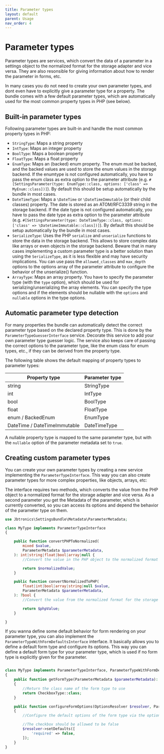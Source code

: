 ```yaml
---
title: Parameter types
layout: default
parent: Usage
nav_order: 4
---
```


# Parameter types

Parameter types are services, which convert the data of a parameter in a settings object to the normalized format for the storage adapter and vice versa. They are also resonsible for giving information about how to render the parameter in forms, etc.

In many cases you do not need to create your own parameter types, and dont even have to explicitly give a parameter type for a property. The bundle comes with a few default parameter types, which are automatically used for the most common property types in PHP (see below).

## Built-in parameter types

Following parameter types are built-in and handle the most common property types in PHP:

* `StringType`: Maps a string property
* `IntType`: Maps an integer property
* `BoolType`: Maps a boolean property
* `FloatType`: Maps a float property
* `EnumType`: Maps an (backed) enum property. The enum must be backed, and the backed values are used to store the enum values in the storage backend. If the enumtype is not configured automatically, you have to pass the enum class as extra option to the parameter attribute (e.g. `#[SettingsParameter(type: EnumType::class, options: ['class' => MyEnum::class])]`). By default this should be setup automatically by the bundle in most cases.
* `DateTimeType`: Maps a `\DateTime` or `\DateTimeImmutable` (or their child classes) property. The date is stored as an ATOM/RFC3339 string in the storage backend. If the date type is not configured automatically, you have to pass the date type as extra option to the parameter attribute (e.g. `#[SettingsParameter(type: DateTimeType::class, options: ['class' => \DatetimeImmutable::class])]`). By default this should be setup automatically by the bundle in most cases.
* `SerializeType`: Uses the PHP `serialize` and `unserialize` functions to store the data in the storage backend. This allows to store complex data like arrays or even objects in the storage backend. Beware that in many cases implementing a custom parameter type is a better solution than using the `SerializeType`, as it is less flexible and may have security implications. You can use pass the `allowed_classes` and `max_depth` options to the options array of the parameter attribute to configure the behavior of the unserialize() function.
* `ArrayType`: Maps an array property. You have to specify the parameter type (with the `type` option), which should be used for serializing/unserializing the array elements. You can specify the type options and if the elements should be nullable with the `options` and `nullable` options in the type options.

## Automatic parameter type detection

For many properties the bundle can automatically detect the correct parameter type based on the declared property type. This is done by the `ParameterTypeGuesserInterface` service. Decorate this service to add your own parameter type guesser logic.
The service also keeps care of passing the correct options to the parameter type, like the enum class for enum types, etc., if they can be derived from the property type.

The following table shows the default mapping of property types to parameter types:

| Property type | Parameter type |
|---------------|----------------|
| string        | StringType     |
| int           | IntType        |
| bool          | BoolType       |
| float         | FloatType      |
| enum / BackedEnum          | EnumType       |
| DateTime / DateTimeImmutable | DateTimeType   |

A nullable property type is mapped to the same parameter type, but with the `nullable` option of the parameter metadata set to `true`.

## Creating custom parameter types

You can create your own parameter types by creating a new service implementing the `ParameterTypeInterface`. This way you can also create parameter types for more complex properties, like objects, arrays, etc: 

The interface requires two methods, which converts the value from the PHP object to a normalized format for the storage adapter and vice versa. As a second parameter you get the Metadata of the parameter, which is currently converted, so you can access its options and depend the behavior of the parameter type on them.

```php
use Jbtronics\SettingsBundle\Metadata\ParameterMetadata;

class MyType implements ParameterTypeInterface
{

    public function convertPHPToNormalized(
        mixed $value,
        ParameterMetadata $parameterMetadata,
    ): int|string|float|bool|array|null {
        //Convert the value in the PHP object to the normalized format for the storage adapter

        return $normalizedValue;
    }

    public function convertNormalizedToPHP(
        float|int|bool|array|string|null $value,
        ParameterMetadata $parameterMetadata,
    ): ?bool {
        //Convert the value from the normalized format for the storage adapter to the PHP object

        return $phpValue;
    }

}
```

If you wanna define some default behavior for form rendering on your parameter type, you can also implement the `ParameterTypeWithFormDefaultsInterface` interface. It basically allows you to define a default form type and configure its options. This way you can define a default form type for your parameter type, which is used if no form type is explicitly given for the parameter.

```php

class MyType implements ParameterTypeInterface, ParameterTypeWithFormDefaultsInterface
{
    public function getFormType(ParameterMetadata $parameterMetadata): string
    {
        //Return the class name of the form type to use
        return CheckboxType::class;
    }

    public function configureFormOptions(OptionsResolver $resolver, ParameterMetadata $parameterMetadata): void
    {
        //Configure the default options of the form type via the options resolver

        //The checkbox should be allowed to be false
        $resolver->setDefaults([
            'required' => false,
        ]);
    }
}
```
